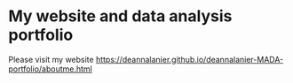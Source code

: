 # My website and data analysis portfolio

Please visit my website https://deannalanier.github.io/deannalanier-MADA-portfolio/aboutme.html
